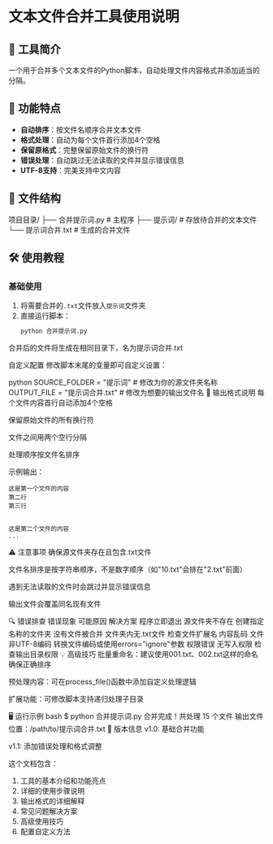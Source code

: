 # 文本文件合并工具使用说明

## 📌 工具简介
一个用于合并多个文本文件的Python脚本，自动处理文件内容格式并添加适当的分隔。

## 🌟 功能特点
- **自动排序**：按文件名顺序合并文本文件
- **格式处理**：自动为每个文件首行添加4个空格
- **保留原格式**：完整保留原始文件的换行符
- **错误处理**：自动跳过无法读取的文件并显示错误信息
- **UTF-8支持**：完美支持中文内容

## 📂 文件结构
项目目录/
├── 合并提示词.py # 主程序
├── 提示词/ # 存放待合并的文本文件
└── 提示词合并.txt # 生成的合并文件


## 🛠️ 使用教程

### 基础使用
1. 将需要合并的`.txt`文件放入`提示词`文件夹
2. 直接运行脚本：
   ```bash
   python 合并提示词.py
合并后的文件将生成在相同目录下，名为提示词合并.txt

自定义配置
修改脚本末尾的变量即可自定义设置：

python
SOURCE_FOLDER = "提示词"    # 修改为你的源文件夹名称
OUTPUT_FILE = "提示词合并.txt"  # 修改为想要的输出文件名
📝 输出格式说明
每个文件内容首行自动添加4个空格

保留原始文件的所有换行符

文件之间用两个空行分隔

处理顺序按文件名排序

示例输出：

    这是第一个文件的内容
    第二行
    第三行


    这是第二个文件的内容
    ...
⚠️ 注意事项
确保源文件夹存在且包含.txt文件

文件名排序是按字符串顺序，不是数字顺序（如"10.txt"会排在"2.txt"前面）

遇到无法读取的文件时会跳过并显示错误信息

输出文件会覆盖同名现有文件

🔍 错误排查
错误现象	可能原因	解决方案
程序立即退出	源文件夹不存在	创建指定名称的文件夹
没有文件被合并	文件夹内无.txt文件	检查文件扩展名
内容乱码	文件非UTF-8编码	转换文件编码或使用errors="ignore"参数
权限错误	无写入权限	检查输出目录权限
💡 高级技巧
批量重命名：建议使用001.txt、002.txt这样的命名确保正确排序

预处理内容：可在process_file()函数中添加自定义处理逻辑

扩展功能：可修改脚本支持递归处理子目录

🖥️ 运行示例
bash
$ python 合并提示词.py
合并完成！共处理 15 个文件
输出文件位置：/path/to/提示词合并.txt
📜 版本信息
v1.0: 基础合并功能

v1.1: 添加错误处理和格式调整


这个文档包含：
1. 工具的基本介绍和功能亮点
2. 详细的使用步骤说明
3. 输出格式的详细解释
4. 常见问题解决方案
5. 高级使用技巧
6. 配置自定义方法
